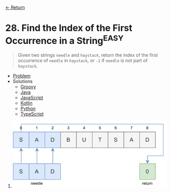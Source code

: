 [&larr; Return](https://hanggrian.github.io/grind-leetcode/)

# 28. Find the Index of the First Occurrence in a String<sup>EASY</sup>

> Given two strings `needle` and `haystack`, return the index of the first
  occurrence of `needle` in `haystack`, or `-1` if `needle` is not part of
  `haystack`.

- [Problem](https://leetcode.com/problems/find-the-index-of-the-first-occurrence-in-a-string/)
- Solutions
  - [Groovy](https://github.com/hanggrian/grind-leetcode/blob/main/groovy/src/main/groovy/problems1_100/FindTheIndexOfTheFirstOccurrenceInAString.groovy)
  - [Java](https://github.com/hanggrian/grind-leetcode/blob/main/java/src/main/java/problems1_100/FindTheIndexOfTheFirstOccurrenceInAString.java)
  - [JavaScript](https://github.com/hanggrian/grind-leetcode/blob/main/javascript/src/problems1_100/find-the-index-of-the-first-occurrence-in-a-string.js)
  - [Kotlin](https://github.com/hanggrian/grind-leetcode/blob/main/kotlin/src/main/kotlin/problems1_100/FindTheIndexOfTheFirstOccurrenceInAString.kt)
  - [Python](https://github.com/hanggrian/grind-leetcode/blob/main/python/src/problems1_100/find_the_index_of_the_first_occurrence_in_a_string.py)
  - [TypeScript](https://github.com/hanggrian/grind-leetcode/blob/main/typescript/src/problems1_100/find-the-index-of-the-first-occurrence-in-a-string.ts)

1.  ![](https://github.com/hanggrian/grind-leetcode/raw/assets/problems1_100/find-the-index-of-the-first-occurrence-in-a-string1.svg)
